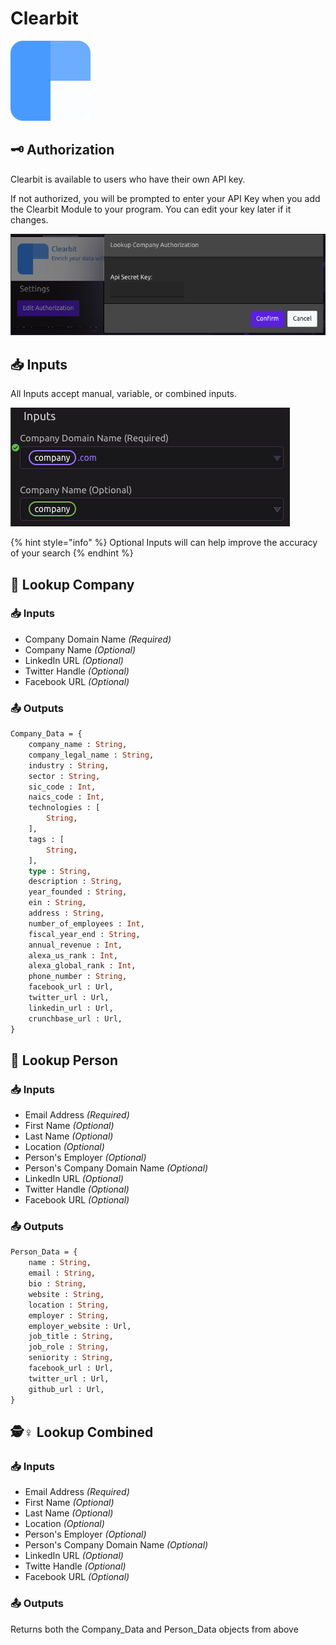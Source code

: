 # Clearbit

![Enrich your data with Clearbit.](../../.gitbook/assets/clearbit.png)

## 🗝 Authorization

Clearbit is available to users who have their own API key.

If not authorized, you will be prompted to enter your API Key when you add the Clearbit Module to your program. You can edit your key later if it changes.

![](../../.gitbook/assets/screen-shot-2019-07-16-at-2.32.17-pm.png)

## 📥 Inputs

All Inputs accept manual, variable, or combined inputs.

![](../../.gitbook/assets/screen-shot-2019-07-16-at-2.43.30-pm.png)

{% hint style="info" %}
Optional Inputs will can help improve the accuracy of your search
{% endhint %}

## 🏢 Lookup Company

### 📥 Inputs

* Company Domain Name _\(Required\)_
* Company Name _\(Optional\)_
* LinkedIn URL _\(Optional\)_
* Twitter Handle _\(Optional\)_
* Facebook URL _\(Optional\)_

### 📤 Outputs

```graphql
Company_Data = {
    company_name : String, 
    company_legal_name : String, 
    industry : String, 
    sector : String, 
    sic_code : Int, 
    naics_code : Int, 
    technologies : [
        String,
    ],
    tags : [
        String,
    ],
    type : String, 
    description : String, 
    year_founded : String, 
    ein : String, 
    address : String,
    number_of_employees : Int, 
    fiscal_year_end : String, 
    annual_revenue : Int, 
    alexa_us_rank : Int, 
    alexa_global_rank : Int, 
    phone_number : String, 
    facebook_url : Url,
    twitter_url : Url, 
    linkedin_url : Url, 
    crunchbase_url : Url,
}
```

## 👤 Lookup Person

### 📥 Inputs

* Email Address _\(Required\)_
* First Name _\(Optional\)_
* Last Name _\(Optional\)_
* Location _\(Optional\)_
* Person's Employer _\(Optional\)_
* Person's Company Domain Name _\(Optional\)_
* LinkedIn URL _\(Optional\)_
* Twitter Handle _\(Optional\)_
* Facebook URL _\(Optional\)_

### 📤 Outputs

```graphql
Person_Data = {
    name : String, 
    email : String, 
    bio : String, 
    website : String, 
    location : String, 
    employer : String, 
    employer_website : Url,
    job_title : String,
    job_role : String, 
    seniority : String, 
    facebook_url : Url,
    twitter_url : Url, 
    github_url : Url,   
}
```

## 🕵♀ Lookup Combined

### 📥 Inputs

* Email Address _\(Required\)_
* First Name _\(Optional\)_
* Last Name _\(Optional\)_
* Location _\(Optional\)_
* Person's Employer _\(Optional\)_
* Person's Company Domain Name _\(Optional\)_
* LinkedIn URL _\(Optional\)_
* Twitte Handle _\(Optional\)_
* Facebook URL _\(Optional\)_

### 📤 Outputs

Returns both the Company\_Data and Person\_Data objects from above

